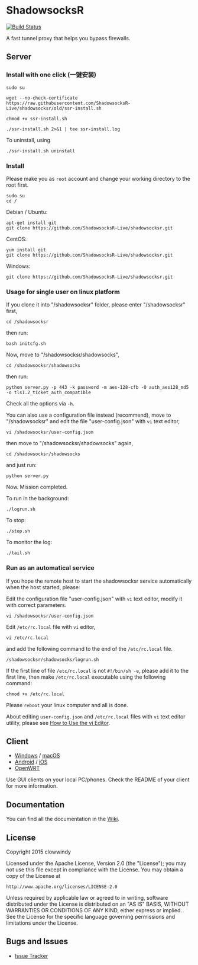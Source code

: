 ShadowsocksR
===========

[![Build Status]][Travis CI]

A fast tunnel proxy that helps you bypass firewalls.

Server
------

### Install with one click (一键安装)
```
sudo su

wget --no-check-certificate https://raw.githubusercontent.com/ShadowsocksR-Live/shadowsocksr/old/ssr-install.sh

chmod +x ssr-install.sh

./ssr-install.sh 2>&1 | tee ssr-install.log
```
To uninstall, using
```
./ssr-install.sh uninstall
```

### Install

Please make you as `root` account and change your working directory to the root first.

    sudo su
    cd / 

Debian / Ubuntu:

    apt-get install git
    git clone https://github.com/ShadowsocksR-Live/shadowsocksr.git

CentOS:

    yum install git
    git clone https://github.com/ShadowsocksR-Live/shadowsocksr.git

Windows:

    git clone https://github.com/ShadowsocksR-Live/shadowsocksr.git

### Usage for single user on linux platform

If you clone it into "/shadowsocksr" folder, 
please enter "/shadowsocksr" first, 

    cd /shadowsocksr

then run:

    bash initcfg.sh

Now, move to "/shadowsocksr/shadowsocks", 

    cd /shadowsocksr/shadowsocks

then run:

    python server.py -p 443 -k password -m aes-128-cfb -O auth_aes128_md5 -o tls1.2_ticket_auth_compatible

Check all the options via `-h`.

You can also use a configuration file instead (recommend), move to "/shadowsocksr" and edit the file "user-config.json" with `vi` text editor, 

    vi /shadowsocksr/user-config.json

then move to "/shadowsocksr/shadowsocks" again, 

    cd /shadowsocksr/shadowsocks

and just run:

    python server.py

Now. Mission completed.

To run in the background:

    ./logrun.sh

To stop:

    ./stop.sh

To monitor the log:

    ./tail.sh

### Run as an automatical service

If you hope the remote host to start the shadowsocksr service automatically when the host started, please:

Edit the configuration file "user-config.json" with `vi` text editor, modify it with correct parameters.

    vi /shadowsocksr/user-config.json

Edit `/etc/rc.local` file with `vi` editor,

    vi /etc/rc.local

and add the following command to the end of the `/etc/rc.local` file.

    /shadowsocksr/shadowsocks/logrun.sh
    
If the first line of file `/etc/rc.local` is not `#!/bin/sh -e`, please add it to the first line, 
then make `/etc/rc.local` executable using the following command:

    chmod +x /etc/rc.local
    
Please `reboot` your linux computer and all is done.

About editing `user-config.json` and `/etc/rc.local` files with `vi` text editor utility, please see [How to Use the vi Editor](https://www.washington.edu/computing/unix/vi.html).


Client
------

* [Windows] / [macOS]
* [Android] / [iOS]
* [OpenWRT]

Use GUI clients on your local PC/phones. Check the README of your client
for more information.

Documentation
-------------

You can find all the documentation in the [Wiki].

License
-------

Copyright 2015 clowwindy

Licensed under the Apache License, Version 2.0 (the "License"); you may
not use this file except in compliance with the License. You may obtain
a copy of the License at

    http://www.apache.org/licenses/LICENSE-2.0

Unless required by applicable law or agreed to in writing, software
distributed under the License is distributed on an "AS IS" BASIS, WITHOUT
WARRANTIES OR CONDITIONS OF ANY KIND, either express or implied. See the
License for the specific language governing permissions and limitations
under the License.

Bugs and Issues
----------------

* [Issue Tracker]



[Android]:           https://github.com/shadowsocksr/shadowsocksr-android
[Build Status]:      https://travis-ci.org/shadowsocksr/shadowsocksr.svg?branch=manyuser
[Debian sid]:        https://packages.debian.org/unstable/python/shadowsocks
[iOS]:               https://github.com/shadowsocks/shadowsocks-iOS/wiki/Help
[Issue Tracker]:     https://github.com/shadowsocksr/shadowsocksr/issues?state=open
[OpenWRT]:           https://github.com/shadowsocks/openwrt-shadowsocks
[macOS]:             https://github.com/shadowsocksr/ShadowsocksX-NG
[Travis CI]:         https://travis-ci.org/shadowsocksr/shadowsocksr
[Windows]:           https://github.com/shadowsocksr/shadowsocksr-csharp
[Wiki]:              https://github.com/breakwa11/shadowsocks-rss/wiki
